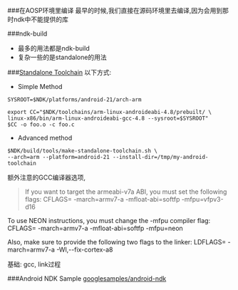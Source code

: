 
###在AOSP环境里编译
最早的时候,我们直接在源码环境里去编译,因为会用到那时ndk中不能提供的库

###ndk-build
* 最多的用法都是ndk-build
* 复杂一些的是standalone的用法

###[Standalone Toolchain](https://developer.android.com/ndk/guides/standalone_toolchain.html)
以下方式:
* Simple Method
```
SYSROOT=$NDK/platforms/android-21/arch-arm
```
```
export CC="$NDK/toolchains/arm-linux-androideabi-4.8/prebuilt/ \
linux-x86/bin/arm-linux-androideabi-gcc-4.8 --sysroot=$SYSROOT"
$CC -o foo.o -c foo.c
```

* Advanced method
```
$NDK/build/tools/make-standalone-toolchain.sh \
--arch=arm --platform=android-21 --install-dir=/tmp/my-android-toolchain
```

额外注意的GCC编译器选项,
> If you want to target the armeabi-v7a ABI, you must set the following flags:
CFLAGS= -march=armv7-a -mfloat-abi=softfp -mfpu=vfpv3-d16

To use NEON instructions, you must change the -mfpu compiler flag:
CFLAGS= -march=armv7-a -mfloat-abi=softfp -mfpu=neon

Also, make sure to provide the following two flags to the linker:
LDFLAGS= -march=armv7-a -Wl,--fix-cortex-a8

基础: gcc, link过程


###Android NDK Sample
[googlesamples/android-ndk](https://github.com/googlesamples/android-ndk)

